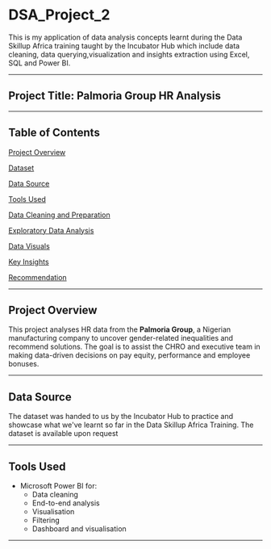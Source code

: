 # DSA_Project_2
This is my application of data analysis concepts learnt during the Data Skillup Africa training taught by the Incubator Hub which include data cleaning, data querying,visualization and insights extraction using Excel, SQL and Power BI.
- - -

## Project Title: Palmoria Group HR Analysis
- - -

## Table of Contents 
[Project Overview](#project-overview)

[Dataset](#dataset)

[Data Source](#data-source)

[Tools Used](#tools-used)

[Data Cleaning and Preparation](#data-cleaning-and-preparation)

[Exploratory Data Analysis](#exploratory-data-analysis)

[Data Visuals](#data-visuals)

[Key Insights](#key-insights)

[Recommendation](#recommendation)
- - -

## Project Overview
This project analyses HR data from the **Palmoria Group**, a Nigerian manufacturing company to uncover gender-related inequalities and recommend solutions. The goal is to assist the CHRO and executive team in making data-driven decisions on pay equity, performance and employee bonuses.
- - -

## Data Source
The dataset was handed to us by the Incubator Hub to practice and showcase what we've learnt so far in the Data Skillup Africa Training. The dataset is available upon request
- - -

## Tools Used
- Microsoft Power BI for:
  - Data cleaning
  - End-to-end analysis
  - Visualisation
  - Filtering
  - Dashboard and visualisation
- - -

